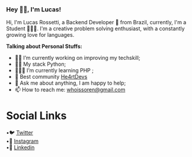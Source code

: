 
### Hey 🖖🏻, I'm  Lucas!

Hi, I'm Lucas Rossetti, a Backend Developer  🚀  from Brazil, currently, I'm a Student 👨🏻‍💻. I'm a creative problem solving enthusiast, with a constantly growing love for languages.

**Talking about Personal Stuffs:**

-   💪🏻 I’m currently working on improving my techskill;
  -   🧙‍♂️ My stack Python;
-   👨🏻‍💻  I’m currently learning PHP ;
-   💜  Best community [He4rtDevs](https://heartdevs.com/)
-   💬  Ask me about anything, I am happy to help;
-   📫  How to reach me:  whoissoren@gmail.com

# Social Links

•🐦 [Twitter](https://twitter.com/sorenhe4rt)  
•📸 [Instagram](https://instagram.com/sorenhe4rt)  
•💼 [Linkedin](https://www.linkedin.com/in/sorenheart/)  

